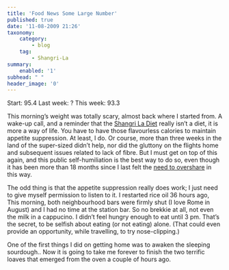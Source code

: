 ```yaml
---
title: 'Food News Some Large Number'
published: true
date: '11-08-2009 21:26'
taxonomy:
    category:
        - blog
    tag:
        - Shangri-La
summary:
    enabled: '1'
subhead: " "
header_image: '0'
---
```


Start: 95.4 Last week: ? This week: 93.3

This morning’s weight was totally scary, almost back where I started from. A wake-up call, and a reminder that the [Shangri La Diet](https://sethroberts.net/) really isn’t a diet, it is more a way of life. You have to have those flavourless calories to maintain appetite suppression. At least, I do. Or course, more than three weeks in the land of the super-sized didn’t help, nor did the gluttony on the flights home and subsequent issues related to lack of fibre. But I must get on top of this again, and this public self-humiliation is the best way to do so, even though it has been more than 18 months since I last felt the [need to overshare](https://jeremycherfas.net/blog/food-news-75/) in this way.

The odd thing is that the appetite suppression really does work; I just need to give myself permission to listen to it. I restarted rice oil 36 hours ago, This morning, both neighbourhood bars were firmly shut (I love Rome in August) and I had no time at the station bar. So no brekkie at all, not even the milk in a cappucino. I didn’t feel hungry enough to eat until 3 pm. That’s the secret, to be selfish about eating (or not eating) alone. (That could even provide an opportunity, while travelling, to try nose-clipping.)

One of the first things I did on getting home was to awaken the sleeping sourdough.. Now it is going to take me forever to finish the two terrific loaves that emerged from the oven a couple of hours ago.
